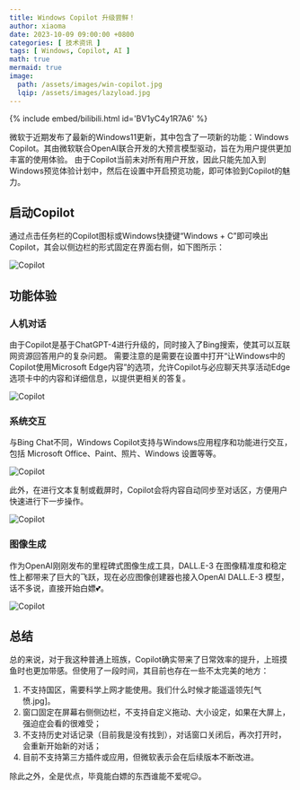 ```yaml
---
title: Windows Copilot 升级尝鲜！
author: xiaoma
date: 2023-10-09 09:00:00 +0800
categories: [ 技术资讯 ]
tags: [ Windows, Copilot, AI ]
math: true
mermaid: true
image:
  path: /assets/images/win-copilot.jpg
  lqip: /assets/images/lazyload.jpg
---
```



{% include embed/bilibili.html id='BV1yC4y1R7A6' %}


微软于近期发布了最新的Windows11更新，其中包含了一项新的功能：Windows Copilot。其由微软联合OpenAI联合开发的大预言模型驱动，旨在为用户提供更加丰富的使用体验。
由于Copilot当前未对所有用户开放，因此只能先加入到Windows预览体验计划中，然后在设置中开启预览功能，即可体验到Copilot的魅力。

## 启动Copilot

通过点击任务栏的Copilot图标或Windows快捷键“Windows + C”即可唤出Copilot，其会以侧边栏的形式固定在界面右侧，如下图所示：

![Copilot](/assets/images/win-copilot-1.jpg)

## 功能体验
### 人机对话
由于Copilot是基于ChatGPT-4进行升级的，同时接入了Bing搜索，使其可以互联网资源回答用户的复杂问题。
需要注意的是需要在设置中打开“让Windows中的Copilot使用Microsoft Edge内容”的选项，允许Copilot与必应聊天共享活动Edge选项卡中的内容和详细信息，以提供更相关的答复。

![Copilot](/assets/images/win-copilot-2.jpg)

### 系统交互
与Bing Chat不同，Windows Copilot支持与Windows应用程序和功能进行交互，包括 Microsoft Office、Paint、照片、Windows 设置等等。

![Copilot](/assets/images/win-copilot-3.jpg)

此外，在进行文本复制或截屏时，Copilot会将内容自动同步至对话区，方便用户快速进行下一步操作。

![Copilot](/assets/images/win-copilot-4.jpg)

### 图像生成
作为OpenAI刚刚发布的里程碑式图像生成工具，DALL.E-3 在图像精准度和稳定性上都带来了巨大的飞跃，现在必应图像创建器也接入OpenAI DALL.E-3 模型，话不多说，直接开始白嫖💕。

![Copilot](/assets/images/win-copilot-5.jpg)

## 总结
总的来说，对于我这种普通上班族，Copilot确实带来了日常效率的提升，上班摸鱼时也更加带感。但使用了一段时间，其目前也存在一些不太完美的地方：
1. 不支持国区，需要科学上网才能使用。我们什么时候才能遥遥领先[气愤.jpg]。
2. 窗口固定在屏幕右侧侧边栏，不支持自定义拖动、大小设定，如果在大屏上，强迫症会看的很难受；
3. 不支持历史对话记录（目前我是没有找到），对话窗口关闭后，再次打开时，会重新开始新的对话；
4. 目前不支持第三方插件或应用，但微软表示会在后续版本不断改进。

除此之外，全是优点，毕竟能白嫖的东西谁能不爱呢😉。
